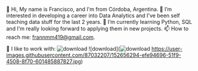 👋 Hi, My name is Francisco, and I'm from Córdoba, Argentina.
👀 I’m interested in developing a career into Data Analytics and I've been self teaching data stuff for the last 2 years.
🌱 I’m currently learning Python, SQL and I'm really looking forward to applying them in new projects.
📫 How to reach me: frannmm419@gmail.com.

🧰 I like to work with: 
![download](https://user-images.githubusercontent.com/87032207/152656286-490c32a3-09a0-40ee-9d75-6aaada5473b0.jpg)
![download](![download](https://user-images.githubusercontent.com/87032207/152656299-c8e6231c-6503-4036-aa6b-25b3199890c5.jpg)
https://user-images.githubusercontent.com/87032207/152656294-efe94696-51f9-4508-8f70-601485887827.jpg)



